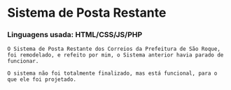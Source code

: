 # Sistema de Posta Restante
### Linguagens usada: HTML/CSS/JS/PHP 

	O Sistema de Posta Restante dos Correios da Prefeitura de São Roque, foi remodelado, e refeito por mim, o Sistema anterior havia parado de funcionar. 

	O sistema não foi totalmente finalizado, mas está funcional, para o que ele foi projetado.

